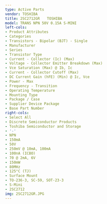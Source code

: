 ```yaml
---
type: Active Parts
vendor: TOSHIBA
title: 2SC2712GR　　TOSHIBA
model: TRANS NPN 50V 0.15A S-MINI
left-cols:
- Product Attributes
- Categories
- Transistors - Bipolar (BJT) - Single
- Manufacturer
- Series
- Transistor Type
- Current - Collector (Ic) (Max)
- Voltage - Collector Emitter Breakdown (Max)
- Vce Saturation (Max) @ Ib, Ic
- Current - Collector Cutoff (Max)
- DC Current Gain (hFE) (Min) @ Ic, Vce
- Power - Max
- Frequency - Transition
- Operating Temperature
- Mounting Type
- Package / Case
- Supplier Device Package
- Base Part Number
right-cols:
- Select All
- Discrete Semiconductor Products
- Toshiba Semiconductor and Storage
- '-'
- NPN
- 150mA
- 50V
- 250mV @ 10mA, 100mA
- 100nA (ICBO)
- 70 @ 2mA, 6V
- 150mW
- 80MHz
- 125°C (TJ)
- Surface Mount
- TO-236-3, SC-59, SOT-23-3
- S-Mini
- 2SC2712
img: 2SC2712GR.JPG
---
```

